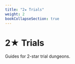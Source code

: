 ```yaml
---
title: "2★ Trials"
weight: 2
bookCollapseSection: true
---
```


# 2★ Trials

Guides for 2-star trial dungeons.
